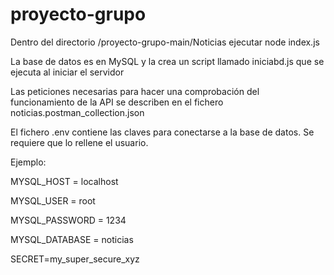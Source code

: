 # proyecto-grupo
<p>Dentro del directorio /proyecto-grupo-main/Noticias ejecutar node index.js</p>
<p></p>
<p>La base de datos es en MySQL y la crea un script llamado iniciabd.js que se ejecuta al iniciar el servidor</p>
<p>Las peticiones necesarias para hacer una comprobación del funcionamiento de la API se describen en el fichero noticias.postman_collection.json</p>
<p>El fichero .env contiene las claves para conectarse a la base de datos. Se requiere que lo rellene el usuario.</p>
<p>Ejemplo:</p>
<p>MYSQL_HOST = localhost</p>
<p>MYSQL_USER = root</p>
<p>MYSQL_PASSWORD = 1234</p>
<p>MYSQL_DATABASE = noticias</p>
<p>SECRET=my_super_secure_xyz</p>
